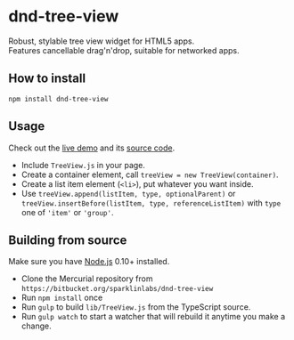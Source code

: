 # dnd-tree-view

Robust, stylable tree view widget for HTML5 apps.  
Features cancellable drag'n'drop, suitable for networked apps.

## How to install

```
npm install dnd-tree-view
```

## Usage

Check out the [live demo](http://sparklinlabs.bitbucket.org/dnd-tree-view/doc/demo/) and its [source code](https://bitbucket.org/sparklinlabs/dnd-tree-view/src/tip/src/demo/).

 * Include ``TreeView.js`` in your page.
 * Create a container element, call ``treeView = new TreeView(container)``.
 * Create a list item element (``<li>``), put whatever you want inside.
 * Use ``treeView.append(listItem, type, optionalParent)`` or ``treeView.insertBefore(listItem, type, referenceListItem)`` with ``type`` one of ``'item'`` or ``'group'``.

## Building from source

Make sure you have [Node.js](http://nodejs.org/) 0.10+ installed.

 * Clone the Mercurial repository from ``https://bitbucket.org/sparklinlabs/dnd-tree-view``
 * Run ``npm install`` once
 * Run ``gulp`` to build ``lib/TreeView.js`` from the TypeScript source.
 * Run ``gulp watch`` to start a watcher that will rebuild it anytime you make a change.
